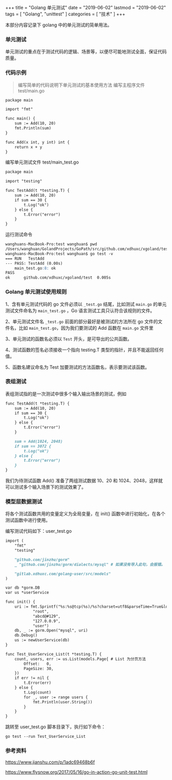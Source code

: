 +++
title = "Golang 单元测试"
date = "2019-06-02"
lastmod = "2019-06-02"
tags = [
    "Golang",
    "unittest"
]
categories = [
    "技术"
]
+++

本部分内容记录下 golang 中的单元测试的简单用法。

<!--more-->

### 单元测试

单元测试的重点在于测试代码的逻辑、场景等，以便尽可能地测试全面，保证代码质量。

### 代码示例
> 编写简单的代码说明下单元测试的基本使用方法
编写主程序文件 test/main.go
```markdown
package main

import "fmt"

func main() {
	sum := Add(10, 20)
	fmt.Println(sum)
}

func Add(x int, y int) int {
	return x + y
}
```
编写单元测试文件 test/main_test.go
```markdown
package main

import "testing"

func TestAdd(t *testing.T) {
	sum := Add(10, 20)
	if sum == 30 {
		t.Log("ok")
	} else {
		t.Error("error")
	}
}
```
运行测试命令
```markdown
wanghuans-MacBook-Pro:test wanghuan$ pwd
/Users/wanghuan/GolandProjects/GoPath/src/github.com/xdhuxc/xgoland/test
wanghuans-MacBook-Pro:test wanghuan$ go test -v
=== RUN   TestAdd
--- PASS: TestAdd (0.00s)
    main_test.go:8: ok
PASS
ok      github.com/xdhuxc/xgoland/test  0.005s
```

### Golang 单元测试使用规则
1、含有单元测试代码的 go 文件必须以 `_test.go` 结尾，比如测试 `main.go` 的单元测试文件命名为 `main_test.go` ，Go 语言测试工具只认符合该规则的文件。

2、单元测试文件名 `_test.go` 前面的部分最好是被测试的方法所在 go 文件的文件名，比如 `main_test.go`，因为我们要测试的 Add 函数在 `main.go` 文件里

3、单元测试的函数名必须以 `Test` 开头，是可导出的公共函数。

4、测试函数的签名必须接收一个指向 testing.T 类型的指针，并且不能返回任何值。

5、函数名建议命名为 Test 加要测试的方法函数名，表示要测试该函数。

### 表组测试
表组测试指的是一次测试中很多个输入输出场景的测试，例如
```markdown
func TestAdd(t *testing.T) {
	sum := Add(10, 20)
	if sum == 30 {
		t.Log("ok")
	} else {
		t.Error("error")
	}

	sum = Add(1024, 2048)
	if sum == 3072 {
		t.Log("ok")
	} else {
		t.Error("error")
	}
}
```
我们为待测试函数 Add() 准备了两组测试数据 10、20 和 1024、2048，这样就可以测试多个输入场景下的测试效果了。

### 模型层数据测试

将各个测试函数共用的变量定义为全局变量，在 init() 函数中进行初始化，在各个测试函数中进行使用。

编写测试代码如下：user_test.go
```markdown
import (
	"fmt"
	"testing"

	"github.com/jinzhu/gorm"
	_ "github.com/jinzhu/gorm/dialects/mysql" # 如果没有导入此句，会报错。

	"gitlab.xdhuxc.com/golang-user/src/models"
)

var db *gorm.DB
var us *userService

func init() {
    uri := fmt.Sprintf("%s:%s@tcp(%s)/%s?charset=utf8&parseTime=True&loc=Local",
    		"root",
    		"abcd@#129",
    		"127.0.0.9",
    		"user")
    db, _ := gorm.Open("mysql", uri)
    db.Debug()
    us := newUserService(db)
}

func Test_UserService_List(t *testing.T) {
	count, users, err := us.List(models.Page{ # List 为分页方法
		Offset:   0,
		PageSize: 30,
	})
	if err != nil {
		t.Error(err)
	} else {
		t.Log(count)
		for _, user := range users {
			fmt.Println(user.String())
		}
	}
}
```

跳转至 user_test.go 脚本目录下，执行如下命令：
```markdown
go test --run Test_UserService_List
```

### 参考资料

https://www.jianshu.com/p/1adc69468b6f

https://www.flysnow.org/2017/05/16/go-in-action-go-unit-test.html

